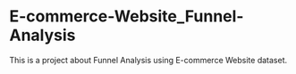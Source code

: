 # E-commerce-Website_Funnel-Analysis
This is a project about Funnel Analysis using E-commerce Website dataset.
